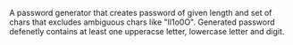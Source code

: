 A password generator that creates password of given length and set of chars that excludes ambiguous chars like "Il1o0O". 
Generated password defenetly contains at least one upperacse letter, lowercase letter and digit.
